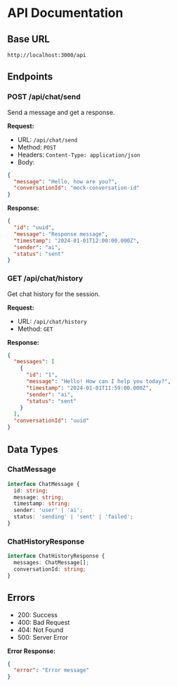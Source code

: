 # API Documentation

## Base URL

```
http://localhost:3000/api
```

## Endpoints

### POST /api/chat/send
Send a message and get a response.

**Request:**
- URL: `/api/chat/send`
- Method: `POST`
- Headers: `Content-Type: application/json`
- Body:
```json
{
  "message": "Hello, how are you?",
  "conversationId": "mock-conversation-id"
}
```

**Response:**
```json
{
  "id": "uuid",
  "message": "Response message",
  "timestamp": "2024-01-01T12:00:00.000Z",
  "sender": "ai",
  "status": "sent"
}
```

### GET /api/chat/history
Get chat history for the session.

**Request:**
- URL: `/api/chat/history`
- Method: `GET`

**Response:**
```json
{
  "messages": [
    {
      "id": "1",
      "message": "Hello! How can I help you today?",
      "timestamp": "2024-01-01T11:59:00.000Z",
      "sender": "ai",
      "status": "sent"
    }
  ],
  "conversationId": "uuid"
}
```

## Data Types

### ChatMessage
```typescript
interface ChatMessage {
  id: string;
  message: string;
  timestamp: string;
  sender: 'user' | 'ai';
  status: 'sending' | 'sent' | 'failed';
}
```

### ChatHistoryResponse
```typescript
interface ChatHistoryResponse {
  messages: ChatMessage[];
  conversationId: string;
}
```

## Errors

- 200: Success
- 400: Bad Request
- 404: Not Found
- 500: Server Error

**Error Response:**
```json
{
  "error": "Error message"
}
``` 